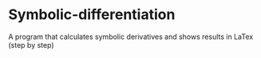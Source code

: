 # Symbolic-differentiation
A program that calculates symbolic derivatives and shows results in LaTex (step by step)
